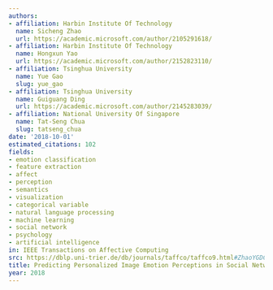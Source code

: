 ```yaml
---
authors:
- affiliation: Harbin Institute Of Technology
  name: Sicheng Zhao
  url: https://academic.microsoft.com/author/2105291618/
- affiliation: Harbin Institute Of Technology
  name: Hongxun Yao
  url: https://academic.microsoft.com/author/2152823110/
- affiliation: Tsinghua University
  name: Yue Gao
  slug: yue_gao
- affiliation: Tsinghua University
  name: Guiguang Ding
  url: https://academic.microsoft.com/author/2145283039/
- affiliation: National University Of Singapore
  name: Tat-Seng Chua
  slug: tatseng_chua
date: '2018-10-01'
estimated_citations: 102
fields:
- emotion classification
- feature extraction
- affect
- perception
- semantics
- visualization
- categorical variable
- natural language processing
- machine learning
- social network
- psychology
- artificial intelligence
in: IEEE Transactions on Affective Computing
src: https://dblp.uni-trier.de/db/journals/taffco/taffco9.html#ZhaoYGDC18
title: Predicting Personalized Image Emotion Perceptions in Social Networks
year: 2018
---
```

